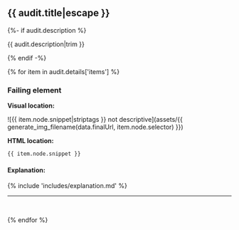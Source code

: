 ## {{ audit.title|escape }}

{%- if audit.description %}

{{ audit.description|trim }}

{% endif -%}

{% for item in audit.details['items'] %}

### Failing element

__Visual location:__

![{{ item.node.snippet|striptags }} not descriptive](assets/{{ generate_img_filename(data.finalUrl, item.node.selector) }})

__HTML location:__

```html
{{ item.node.snippet }}
```
#### Explanation:

{% include 'includes/explanation.md' %}

---
<br>

{% endfor %}